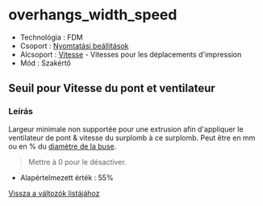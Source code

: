 # overhangs\_width\_speed

* Technológia : FDM
* Csoport : [Nyomtatási beállítások](../../konfig/print_settings.md)
* Alcsoport : [Vitesse](../../beallitasok/print_settings.md#vitesse) - Vitesses pour les déplacements d'impression
* Mód : Szakértő

## Seuil pour Vitesse du pont et ventilateur

### Leírás

Largeur minimale non supportée pour une extrusion afin d'appliquer le ventilateur de pont & vitesse du surplomb à ce surplomb. Peut être en mm ou en % du [diamètre de la buse](nozzle_diameter.md).

> Mettre à 0 pour le désactiver.

* Alapértelmezett érték : 55%

[Vissza a változók listájához](/)

